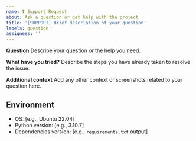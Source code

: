 ```yaml
---
name: ❓ Support Request
about: Ask a question or get help with the project
title: '[SUPPORT] Brief description of your question'
labels: question
assignees: ''
---
```


**Question** Describe your question or the help you need.

**What have you tried?** Describe the steps you have already taken to resolve
the issue.

**Additional context** Add any other context or screenshots related to your
question here.

## Environment

- OS: [e.g., Ubuntu 22.04]
- Python version: [e.g., 3.10.7]
- Dependencies version: [e.g., `requirements.txt` output]
